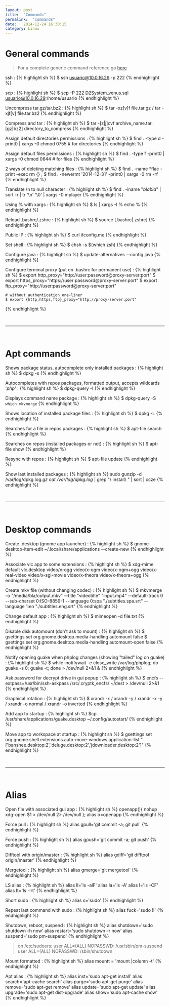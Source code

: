 ```yaml
---
layout: post
title:  "Commands"
permalink:  "commands"
date:   2014-12-24 16:30:15
category: Linux
---
```

# General commands

> For a complete generic command reference go [here](http://cb.vu/unixtoolbox.xhtml)

ssh
: {% highlight sh %}
    $ ssh usuario@10.0.16.29 -p 222
{% endhighlight %}

scp
: {% highlight sh %}
    $ scp -P 222 D2System_venus.sql usuario@10.0.16.29:/home/usuario
{% endhighlight %}

Uncompress tar.gz/tar.bz2
: {% highlight sh %}
    $ tar -xz[v]f file.tar.gz / tar -xjf[v] file.tar.bz2
{% endhighlight %}

Compress and tar
: {% highlight sh %}
    $ tar -[z|j]cvf archive_name.tar.[gz|bz2] directory_to_compress
{% endhighlight %}

Assign default directories permissions
: {% highlight sh %}
    $ find . -type d -print0 | xargs -0 chmod 0755 # for directories
{% endhighlight %}

Assign default files permissions
: {% highlight sh %}
    $ find . -type f -print0 | xargs -0 chmod 0644 # for files
{% endhighlight %}

2 ways of deleting matching files
: {% highlight sh %}
    $ find . -name *flac  -print -exec rm {} \;
    $ find . -newermt '2014-12-31' -print0 | xargs -0 rm -rf
{% endhighlight %}

Translate \n to null character
: {% highlight sh %}
    $ find . -iname "*blabla*" | sort -r | tr '\n' '\0' | xargs -0 mplayer
{% endhighlight %}

Using % with xargs
: {% highlight sh %}
    $ ls | xargs -I % echo %
{% endhighlight %}

Reload .bashrc/.zshrc
: {% highlight sh %}
    $ source [.bashrc|.zshrc]
{% endhighlight %}

Public IP
: {% highlight sh %}
    $ curl ifconfig.me
{% endhighlight %}

Set shell
: {% highlight sh %}
    $ chsh -s $(which zsh)
{% endhighlight %}

Configure java
: {% highlight sh %}
    $ update-alternatives --config java
{% endhighlight %}

Configure terminal proxy (put on .bashrc for permanent use)
: {% highlight sh %}
    $ export http_proxy="http://user:password@proxy-server:port"
    $ export https_proxy="https://user:password@proxy-server:port"
    $ export ftp_proxy="http://user:password@proxy-server:port"
    
    # without authentication one-liner
    $ export {http,https,ftp}_proxy="http://proxy-server:port"
{% endhighlight %}

<br />

---
<br />

# Apt commands

Shows package status, autocomplete only installed packages
: {% highlight sh %}
    $ dpkg -s
{% endhighlight %}

Autocompletes with repos packages, formatted output, accepts wildcards '*php*'
: {% highlight sh %}
    $ dpkg-query -l
{% endhighlight %}

Displays command name package
: {% highlight sh %}
    $ dpkg-query -S `which mkvmerge`
{% endhighlight %}

Shows location of installed package files
: {% highlight sh %}
    $ dpkg -L
{% endhighlight %}

Searches for a file in repos packages
: {% highlight sh %}
    $ apt-file search
{% endhighlight %}

Searches on repos (installed packages or not)
: {% highlight sh %}
    $ apt-file show
{% endhighlight %}

Resync with repos
: {% highlight sh %}
    $ apt-file update
{% endhighlight %}

Show last installed packages
: {% highlight sh %}
    sudo gunzip -d /var/log/dpkg.log.*gz
    cat /var/log/dpkg.log* | grep "\ install\ " | sort | ccze
{% endhighlight %}

<br />

---
<br />

# Desktop commands

Create .desktop (gnome app launcher)
: {% highlight sh %}
    $ gnome-desktop-item-edit ~/.local/share/applications --create-new
{% endhighlight %}

Associate vlc app to some extensions
: {% highlight sh %}
    $ xdg-mime default vlc.desktop video/x-ogg video/x-ogm video/x-ogm+ogg video/x-real-video video/x-sgi-movie video/x-theora video/x-theora+ogg
{% endhighlight %}

Create mkv file (without changing codec)
: {% highlight sh %}
    $ mkvmerge -o "/media/bla/output.mkv" --title "videotitle" "input.mp4" --default-track 0  --sub-charset 0:ISO-8859-1 --language 0:spa "./subtitles.spa.srt" --language 1:en "./subtitles.eng.srt"
{% endhighlight %}

Change default app
: {% highlight sh %}
    $ mimeopen -d file.txt
{% endhighlight %}

Disable disk automount (don't ask to mount)
: {% highlight sh %}
    $ gsettings set org.gnome.desktop.media-handling automount false
    $ gsettings set org.gnome.desktop.media-handling automount-open false
{% endhighlight %}

Notify opening guake when phplog changes (showing "tailed" log on guake)
: {% highlight sh %}
    $ while inotifywait -e close_write /var/log/phplog; do guake -s 0; guake -t; done > /dev/null 2>&1 &
{% endhighlight %}

Ask password for decrypt drive in gui popup
: {% highlight sh %}
    $ encfs --extpass=/usr/bin/ssh-askpass /src/.cryptk_encfs/ ~/dest > /dev/null 2>&1
{% endhighlight %}

Graphical rotation
: {% highlight sh %}
    $ xrandr -x / xrandr -y / xrandr -x -y / xrandr -o normal / xrandr -o inverted
{% endhighlight %}

Add app to startup
: {% highlight sh %}
    $cp /usr/share/applications/guake.desktop ~/.config/autostart/
{% endhighlight %}

Move app to workspace at startup
: {% highlight sh %}
    $ gsettings set org.gnome.shell.extensions.auto-move-windows application-list "['banshee.desktop:2','deluge.desktop:2','jdownloader.desktop:2']"
{% endhighlight %}

<br />

---
<br />

# Alias

Open file with associated gui app
: {% highlight sh %}
    openapp(){ nohup xdg-open $1 > /dev/null 2> /dev/null }; alias o=openapp
{% endhighlight %}

Force pull
: {% highlight sh %}
    alias gpull='git commit -a; git pull'
{% endhighlight %}

Force push
: {% highlight sh %}
    alias gpush='git commit -a; git push'
{% endhighlight %}

Difftool with origin/master
: {% highlight sh %}
    alias gdiff='git difftool origin/master'
{% endhighlight %}

Mergetool
: {% highlight sh %}
    alias gmerge='git mergetool'
{% endhighlight %}

LS alias
: {% highlight sh %}
    alias ll='ls -alF'
    alias la='ls -A'
    alias l='ls -CF'
    alias lt='ls -lrt'
{% endhighlight %}

Short sudo
: {% highlight sh %}
    alias s='sudo'
{% endhighlight %}

Repeat last command with sudo
: {% highlight sh %}
    alias fuck='sudo !!'
{% endhighlight %}

Shutdown, reboot, suspend
: {% highlight sh %}
    alias shutdown='sudo shutdown –h now'
    alias restart='sudo shutdown –r now'
    alias suspend='sudo pm-suspend'
{% endhighlight %}

> on /etc/sudoers:
> user ALL=(ALL) NOPASSWD: /usr/sbin/pm-suspend
> user ALL=(ALL) NOPASSWD: /sbin/shutdown

Mount formatted
: {% highlight sh %}
    alias mountt = 'mount |column -t'
{% endhighlight %}

Apt alias
: {% highlight sh %}
    alias inst='sudo apt-get install'
    alias search='apt-cache search'
    alias purge='sudo apt-get purge'
    alias remove='sudo apt-get remove'
    alias update='sudo apt-get update'
    alias upgrade='sudo apt-get dist-upgrade'
    alias show='sudo apt-cache show'
{% endhighlight %}

